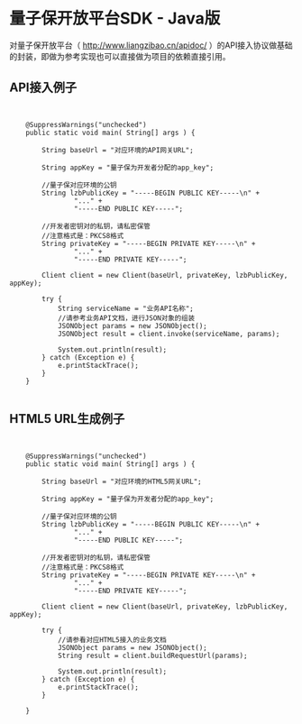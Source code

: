 # 量子保开放平台SDK - Java版
对量子保开放平台（ http://www.liangzibao.cn/apidoc/ ）的API接入协议做基础的封装，即做为参考实现也可以直接做为项目的依赖直接引用。

## API接入例子
<pre><code>

    @SuppressWarnings("unchecked")
    public static void main( String[] args ) {

        String baseUrl = "对应环境的API网关URL";

        String appKey = "量子保为开发者分配的app_key";

        //量子保对应环境的公钥
        String lzbPublicKey = "-----BEGIN PUBLIC KEY-----\n" +
                "..." +
                "-----END PUBLIC KEY-----";

        //开发者密钥对的私钥，请私密保管
        //注意格式是：PKCS8格式
        String privateKey = "-----BEGIN PRIVATE KEY-----\n" +
                "..." +
                "-----END PRIVATE KEY-----";

        Client client = new Client(baseUrl, privateKey, lzbPublicKey, appKey);

        try {
            String serviceName = "业务API名称";
            //请参考业务API文档，进行JSON对象的组装
            JSONObject params = new JSONObject();
            JSONObject result = client.invoke(serviceName, params);

            System.out.println(result);
        } catch (Exception e) {
            e.printStackTrace();
        }
    }

</code></pre>

## HTML5 URL生成例子
<pre><code>

    @SuppressWarnings("unchecked")
    public static void main( String[] args ) {

		String baseUrl = "对应环境的HTML5网关URL";

        String appKey = "量子保为开发者分配的app_key";

        //量子保对应环境的公钥
        String lzbPublicKey = "-----BEGIN PUBLIC KEY-----\n" +
                "..." +
                "-----END PUBLIC KEY-----";

        //开发者密钥对的私钥，请私密保管
        //注意格式是：PKCS8格式
        String privateKey = "-----BEGIN PRIVATE KEY-----\n" +
                "..." +
                "-----END PRIVATE KEY-----";

        Client client = new Client(baseUrl, privateKey, lzbPublicKey, appKey);

        try {
			//请参看对应HTML5接入的业务文档
            JSONObject params = new JSONObject();
            String result = client.buildRequestUrl(params);

            System.out.println(result);
        } catch (Exception e) {
            e.printStackTrace();
        }

    }

</code></pre>
